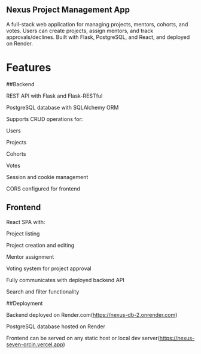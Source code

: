 ## Nexus Project Management App

A full-stack web application for managing projects, mentors, cohorts, and votes. Users can create projects, assign mentors, and track approvals/declines. Built with Flask, PostgreSQL, and React, and deployed on Render.

# Features
##Backend

REST API with Flask and Flask-RESTful

PostgreSQL database with SQLAlchemy ORM

Supports CRUD operations for:

Users

Projects

Cohorts

Votes

Session and cookie management

CORS configured for frontend

## Frontend

React SPA with:

Project listing

Project creation and editing

Mentor assignment

Voting system for project approval

Fully communicates with deployed backend API

Search and filter functionality


##Deployment

Backend deployed on Render.com(https://nexus-db-2.onrender.com)

PostgreSQL database hosted on Render

Frontend can be served on any static host or local dev server(https://nexus-seven-orcin.vercel.app)
